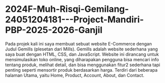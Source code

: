 # 2024F-Muh-Risqi-Gemilang-24051204181---Project-Mandiri-PBP-2025-2026-Ganjil
Pada projek kali ini saya membuat sebuat website E-Commerce dengan Judul Gemills (plesetan dari Mills). Gemills adalah website sederhana yang saya buat dengan HTML, CSS, dan JavaScript. Website ini dirancang untuk mensimulasikan toko online, yang diharapakan pengguna bisa mencari info tentang produk, melihat detail, dan bisa menggunakan fitur2 sederhana tapi penting seperti mensortir produk berdasarkan harga. Terdiri dari beberapa halaman Utama, yaitu Home, Product, Account, About, dan Contact.
